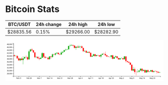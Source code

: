 # Bitcoin Stats

BTC/USDT|24h change|24h high|24h low|
|---|---|---|---|
|$28835.56|0.15%|$29266.00|$28282.90|

<img src="./chart.svg">
